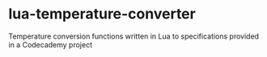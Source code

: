 # lua-temperature-converter
Temperature conversion functions written in Lua to specifications provided in a Codecademy project 
